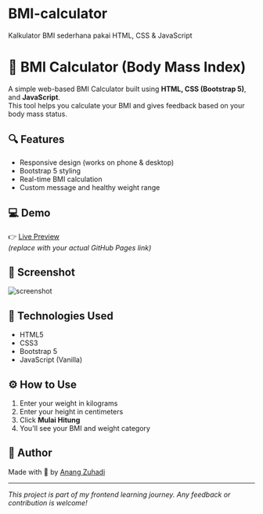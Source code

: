 # BMI-calculator
Kalkulator BMI sederhana pakai HTML, CSS &amp; JavaScript

# 🧮 BMI Calculator (Body Mass Index)

A simple web-based BMI Calculator built using **HTML, CSS (Bootstrap 5)**, and **JavaScript**.  
This tool helps you calculate your BMI and gives feedback based on your body mass status.

## 🔍 Features
- Responsive design (works on phone & desktop)
- Bootstrap 5 styling
- Real-time BMI calculation
- Custom message and healthy weight range

## 💻 Demo

👉 [Live Preview](https://username.github.io/bmi-calculator/)  
_(replace with your actual GitHub Pages link)_

## 📸 Screenshot

![screenshot](screenshot.png)

## 🚀 Technologies Used

- HTML5
- CSS3
- Bootstrap 5
- JavaScript (Vanilla)

## ⚙️ How to Use

1. Enter your weight in kilograms
2. Enter your height in centimeters
3. Click **Mulai Hitung**
4. You'll see your BMI and weight category

## 🧠 Author

Made with 💙 by [Anang Zuhadi](https://github.com/username)

---

_This project is part of my frontend learning journey. Any feedback or contribution is welcome!_

